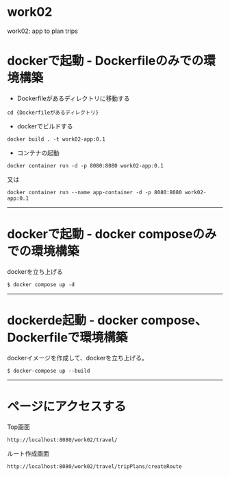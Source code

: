 # work02
work02: app to plan trips
 
  
# dockerで起動 - Dockerfileのみでの環境構築

- Dockerfileがあるディレクトリに移動する 
 
```
cd {Dockerfileがあるディレクトリ}
```

- dockerでビルドする  
 
```
docker build . -t work02-app:0.1
```
 
- コンテナの起動
  
```
docker container run -d -p 8080:8080 work02-app:0.1
```

  又は  

```
docker container run --name app-container -d -p 8080:8080 work02-app:0.1
```
  
***

# dockerで起動 - docker composeのみでの環境構築

dockerを立ち上げる

```
$ docker compose up -d
```
 
***

# dockerde起動 - docker compose、Dockerfileで環境構築

dockerイメージを作成して、dockerを立ち上げる。

```
$ docker-compose up --build
```
 
***

 
# ページにアクセスする  

Top画面  

```
http://localhost:8080/work02/travel/
```
 ルート作成画面
 
```
http://localhost:8080/work02/travel/tripPlans/createRoute
```
